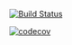[![Build Status](https://app.travis-ci.com/Xazeq/job4j_pooh.svg?branch=main)](https://app.travis-ci.com/Xazeq/job4j_pooh)

[![codecov](https://codecov.io/gh/Xazeq/job4j_pooh/branch/master/graph/badge.svg?token=AHCNDGTPYQ)](https://codecov.io/gh/Xazeq/job4j_pooh)
